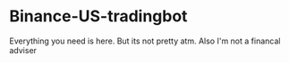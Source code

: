 # Binance-US-tradingbot

Everything you need is here. But its not pretty atm. Also I'm not a financal adviser

